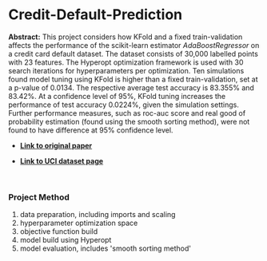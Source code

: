 # Credit-Default-Prediction

__Abstract:__ This project considers how KFold and a fixed train-validation affects the performance of the scikit-learn
estimator *AdaBoostRegressor* on a credit card default dataset. The dataset consists of 30,000 labelled points with 23
features. The Hyperopt optimization framework is used with 30 search iterations for hyperparameters per optimization.
Ten simulations found model tuning using KFold is higher than a fixed train-validation, set at a p-value
of 0.0134. The respective average test accuracy is 83.355% and 83.42%. At a confidence level of 95%, KFold tuning increases the performance of test accuracy 0.0224%, given the simulation settings. Further performance measures, such as roc-auc score and real good of probability estimation
(found using the smooth sorting method), were not found to have difference at 95% confidence level.

* __[Link to original paper](https://www.sciencedirect.com/science/article/pii/S0957417407006719)__

* __[Link to UCI dataset page](https://archive.ics.uci.edu/ml/datasets/default+of+credit+card+clients)__
<br>

### Project Method
1. data preparation, including imports and scaling
2. hyperparameter optimization space
3. objective function build
4. model build using Hyperopt
5. model evaluation, includes 'smooth sorting method'
